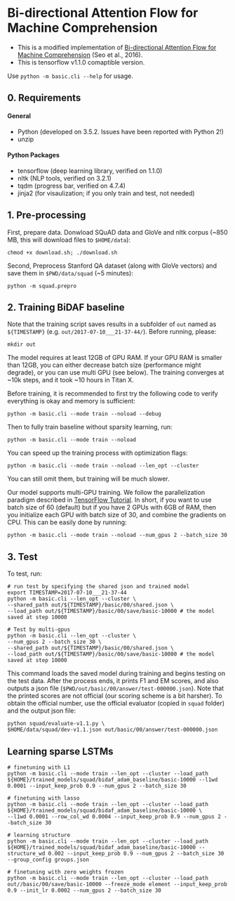# Bi-directional Attention Flow for Machine Comprehension
 
- This is a modified implementation of [Bi-directional Attention Flow for Machine Comprehension][paper] (Seo et al., 2016).
- This is tensorflow v1.1.0 comaptible version. 

Use `python -m basic.cli --help` for usage.

## 0. Requirements
#### General
- Python (developed on 3.5.2. Issues have been reported with Python 2!)
- unzip

#### Python Packages
- tensorflow (deep learning library, verified on 1.1.0)
- nltk (NLP tools, verified on 3.2.1)
- tqdm (progress bar, verified on 4.7.4)
- jinja2 (for visaulization; if you only train and test, not needed)

## 1. Pre-processing
First, prepare data. Donwload SQuAD data and GloVe and nltk corpus
(~850 MB, this will download files to `$HOME/data`):
```
chmod +x download.sh; ./download.sh
```

Second, Preprocess Stanford QA dataset (along with GloVe vectors) and save them in `$PWD/data/squad` (~5 minutes):
```
python -m squad.prepro
```

## 2. Training BiDAF baseline
Note that the training script saves results in a subfolder of `out` named as `${TIMESTAMP}` (e.g. `out/2017-07-10___21-37-44/`). Before running, please:
```
mkdir out
```
The model requires at least 12GB of GPU RAM.
If your GPU RAM is smaller than 12GB, you can either decrease batch size (performance might degrade),
or you can use multi GPU (see below).
The training converges at ~10k steps, and it took ~10 hours in Titan X.

Before training, it is recommended to first try the following code to verify everything is okay and memory is sufficient:
```
python -m basic.cli --mode train --noload --debug
```

Then to fully train baseline without sparsity learning, run:
```
python -m basic.cli --mode train --noload
```

You can speed up the training process with optimization flags:
```
python -m basic.cli --mode train --noload --len_opt --cluster
```
You can still omit them, but training will be much slower.

Our model supports multi-GPU training.
We follow the parallelization paradigm described in [TensorFlow Tutorial][multi-gpu].
In short, if you want to use batch size of 60 (default) but if you have 2 GPUs with 6GB of RAM,
then you initialize each GPU with batch size of 30, and combine the gradients on CPU.
This can be easily done by running:
```
python -m basic.cli --mode train --noload --num_gpus 2 --batch_size 30
```

## 3. Test
To test, run:
```
# run test by specifying the shared json and trained model
export TIMESTAMP=2017-07-10___21-37-44
python -m basic.cli --len_opt --cluster \
--shared_path out/${TIMESTAMP}/basic/00/shared.json \
--load_path out/${TIMESTAMP}/basic/00/save/basic-10000 # the model saved at step 10000

# Test by multi-gpus
python -m basic.cli --len_opt --cluster \
--num_gpus 2 --batch_size 30 \
--shared_path out/${TIMESTAMP}/basic/00/shared.json \
--load_path out/${TIMESTAMP}/basic/00/save/basic-10000 # the model saved at step 10000
```

This command loads the saved model during training and begins testing on the test data.
After the process ends, it prints F1 and EM scores, and also outputs a json file (`$PWD/out/basic/00/answer/test-000000.json`).
Note that the printed scores are not official (our scoring scheme is a bit harsher).
To obtain the official number, use the official evaluator (copied in `squad` folder) and the output json file:
```
python squad/evaluate-v1.1.py \
$HOME/data/squad/dev-v1.1.json out/basic/00/answer/test-000000.json
```

<!--
## Using Pre-trained Model

If you would like to use pre-trained model, it's very easy! 
You can download the model weights [here][save] (make sure that its commit id matches the source code's).
Extract them and put them in `$PWD/out/basic/00/save` directory, with names unchanged.
Then do the testing again, but you need to specify the step # that you are loading from:
```
python -m basic.cli --mode test --batch_size 8 --eval_num_batches 0 --load_step ####
```
-->


## Learning sparse LSTMs

```
# finetuning with L1
python -m basic.cli --mode train --len_opt --cluster --load_path ${HOME}/trained_models/squad/bidaf_adam_baseline/basic-10000 --l1wd 0.0001 --input_keep_prob 0.9 --num_gpus 2 --batch_size 30

# finetuning with lasso
python -m basic.cli --mode train --len_opt --cluster --load_path ${HOME}/trained_models/squad/bidaf_adam_baseline/basic-10000 \
--l1wd 0.0001 --row_col_wd 0.0004 --input_keep_prob 0.9 --num_gpus 2 --batch_size 30

# learning structure
python -m basic.cli --mode train --len_opt --cluster --load_path ${HOME}/trained_models/squad/bidaf_adam_baseline/basic-10000 --structure_wd 0.002 --input_keep_prob 0.9 --num_gpus 2 --batch_size 30 --group_config groups.json

# finetuning with zero weights frozen
python -m basic.cli --mode train --len_opt --cluster --load_path out//basic/00/save/basic-10000 --freeze_mode element --input_keep_prob 0.9 --init_lr 0.0002 --num_gpus 2 --batch_size 30
```
 

[multi-gpu]: https://www.tensorflow.org/versions/r0.11/tutorials/deep_cnn/index.html#training-a-model-using-multiple-gpu-cards
[squad]: http://stanford-qa.com
[paper]: https://arxiv.org/abs/1611.01603
[worksheet]: https://worksheets.codalab.org/worksheets/0x37a9b8c44f6845c28866267ef941c89d/
[minjoon]: https://seominjoon.github.io
[minjoon-github]: https://github.com/seominjoon
[v0.2.1]: https://github.com/allenai/bi-att-flow/tree/v0.2.1
